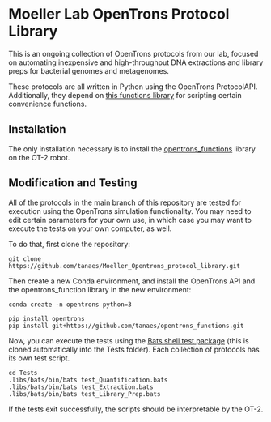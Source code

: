 # Moeller Lab OpenTrons Protocol Library	
This is an ongoing collection of OpenTrons protocols from our lab, focused on automating inexpensive and high-throughput DNA extractions and library preps for bacterial genomes and metagenomes. 

These protocols are all written in Python using the OpenTrons ProtocolAPI. Additionally, they depend on [this functions library](https://github.com/tanaes/opentrons_functions) for scripting certain convenience functions. 


## Installation

The only installation necessary is to install the [opentrons_functions](https://github.com/tanaes/opentrons_functions) library on the OT-2 robot.

## Modification and Testing

All of the protocols in the main branch of this repository are tested for execution using the OpenTrons simulation functionality. You may need to edit certain parameters for your own use, in which case you may want to execute the tests on your own computer, as well.

To do that, first clone the repository:

```{bash}
git clone https://github.com/tanaes/Moeller_Opentrons_protocol_library.git
```

Then create a new Conda environment, and install the OpenTrons API and the opentrons_function library in the new environment:

```{bash}
conda create -n opentrons python=3
```

```{bash}
pip install opentrons
pip install git+https://github.com/tanaes/opentrons_functions.git 
```

Now, you can execute the tests using the [Bats shell test package](https://github.com/sstephenson/bats) (this is cloned automatically into the Tests folder). Each collection of protocols has its own test script.

```{bash}
cd Tests
.libs/bats/bin/bats test_Quantification.bats
.libs/bats/bin/bats test_Extraction.bats
.libs/bats/bin/bats test_Library_Prep.bats
```
If the tests exit successfully, the scripts should be interpretable by the OT-2. 